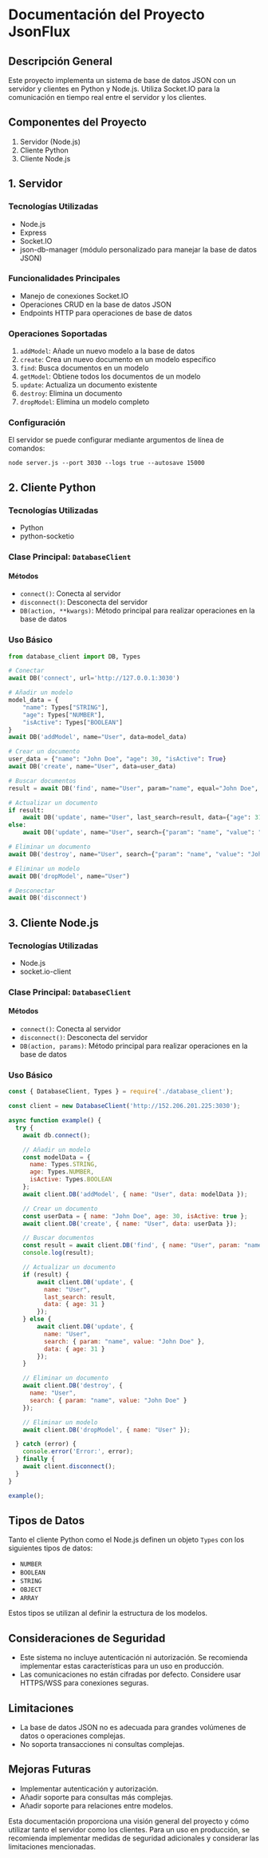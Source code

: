 # Documentación del Proyecto JsonFlux

## Descripción General

Este proyecto implementa un sistema de base de datos JSON con un servidor y clientes en Python y Node.js. Utiliza Socket.IO para la comunicación en tiempo real entre el servidor y los clientes.

## Componentes del Proyecto

1. Servidor (Node.js)
2. Cliente Python
3. Cliente Node.js

## 1. Servidor

### Tecnologías Utilizadas

- Node.js
- Express
- Socket.IO
- json-db-manager (módulo personalizado para manejar la base de datos JSON)

### Funcionalidades Principales

- Manejo de conexiones Socket.IO
- Operaciones CRUD en la base de datos JSON
- Endpoints HTTP para operaciones de base de datos

### Operaciones Soportadas

1. `addModel`: Añade un nuevo modelo a la base de datos
2. `create`: Crea un nuevo documento en un modelo específico
3. `find`: Busca documentos en un modelo
4. `getModel`: Obtiene todos los documentos de un modelo
5. `update`: Actualiza un documento existente
6. `destroy`: Elimina un documento
7. `dropModel`: Elimina un modelo completo

### Configuración

El servidor se puede configurar mediante argumentos de línea de comandos:

```
node server.js --port 3030 --logs true --autosave 15000
```

## 2. Cliente Python

### Tecnologías Utilizadas

- Python
- python-socketio

### Clase Principal: `DatabaseClient`

#### Métodos

- `connect()`: Conecta al servidor
- `disconnect()`: Desconecta del servidor
- `DB(action, **kwargs)`: Método principal para realizar operaciones en la base de datos

### Uso Básico

```python
from database_client import DB, Types

# Conectar
await DB('connect', url='http://127.0.0.1:3030')

# Añadir un modelo
model_data = {
    "name": Types["STRING"],
    "age": Types["NUMBER"],
    "isActive": Types["BOOLEAN"]
}
await DB('addModel', name="User", data=model_data)

# Crear un documento
user_data = {"name": "John Doe", "age": 30, "isActive": True}
await DB('create', name="User", data=user_data)

# Buscar documentos
result = await DB('find', name="User", param="name", equal="John Doe", number=1)

# Actualizar un documento
if result:
    await DB('update', name="User", last_search=result, data={"age": 31})
else:
    await DB('update', name="User", search={"param": "name", "value": "John Doe"}, data={"age": 31})

# Eliminar un documento
await DB('destroy', name="User", search={"param": "name", "value": "John Doe"})

# Eliminar un modelo
await DB('dropModel', name="User")

# Desconectar
await DB('disconnect')
```

## 3. Cliente Node.js

### Tecnologías Utilizadas

- Node.js
- socket.io-client

### Clase Principal: `DatabaseClient`

#### Métodos

- `connect()`: Conecta al servidor
- `disconnect()`: Desconecta del servidor
- `DB(action, params)`: Método principal para realizar operaciones en la base de datos

### Uso Básico

```javascript
const { DatabaseClient, Types } = require('./database_client');

const client = new DatabaseClient('http://152.206.201.225:3030');

async function example() {
  try {
    await db.connect();

    // Añadir un modelo
    const modelData = {
      name: Types.STRING,
      age: Types.NUMBER,
      isActive: Types.BOOLEAN
    };
    await client.DB('addModel', { name: "User", data: modelData });

    // Crear un documento
    const userData = { name: "John Doe", age: 30, isActive: true };
    await client.DB('create', { name: "User", data: userData });

    // Buscar documentos
    const result = await client.DB('find', { name: "User", param: "name", equal: "John Doe", number: 1 });
    console.log(result);

    // Actualizar un documento
    if (result) {
        await client.DB('update', { 
          name: "User", 
          last_search: result,
          data: { age: 31 } 
        });
    } else {
        await client.DB('update', { 
          name: "User", 
          search: { param: "name", value: "John Doe" }, 
          data: { age: 31 } 
        });
    }

    // Eliminar un documento
    await client.DB('destroy', { 
      name: "User", 
      search: { param: "name", value: "John Doe" } 
    });

    // Eliminar un modelo
    await client.DB('dropModel', { name: "User" });

  } catch (error) {
    console.error('Error:', error);
  } finally {
    await client.disconnect();
  }
}

example();
```

## Tipos de Datos

Tanto el cliente Python como el Node.js definen un objeto `Types` con los siguientes tipos de datos:

- `NUMBER`
- `BOOLEAN`
- `STRING`
- `OBJECT`
- `ARRAY`

Estos tipos se utilizan al definir la estructura de los modelos.

## Consideraciones de Seguridad

- Este sistema no incluye autenticación ni autorización. Se recomienda implementar estas características para un uso en producción.
- Las comunicaciones no están cifradas por defecto. Considere usar HTTPS/WSS para conexiones seguras.

## Limitaciones

- La base de datos JSON no es adecuada para grandes volúmenes de datos o operaciones complejas.
- No soporta transacciones ni consultas complejas.

## Mejoras Futuras

- Implementar autenticación y autorización.
- Añadir soporte para consultas más complejas.
- Añadir soporte para relaciones entre modelos.

Esta documentación proporciona una visión general del proyecto y cómo utilizar tanto el servidor como los clientes. Para un uso en producción, se recomienda implementar medidas de seguridad adicionales y considerar las limitaciones mencionadas.
